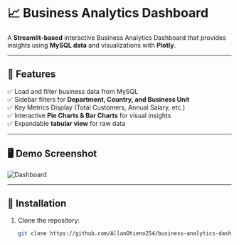# 📈 Business Analytics Dashboard

A **Streamlit-based** interactive Business Analytics Dashboard that provides insights using **MySQL data** and visualizations with **Plotly**.

---

## 🚀 Features
✅ Load and filter business data from MySQL  
✅ Sidebar filters for **Department, Country, and Business Unit**  
✅ Key Metrics Display (Total Customers, Annual Salary, etc.)  
✅ Interactive **Pie Charts & Bar Charts** for visual insights  
✅ Expandable **tabular view** for raw data  

---

## 🖥️ Demo Screenshot
![Dashboard](images/dashboard_screenshot.png)

---

## 📌 Installation

1. Clone the repository:
   ```bash
   git clone https://github.com/AllanOtieno254/business-analytics-dashboard.git
